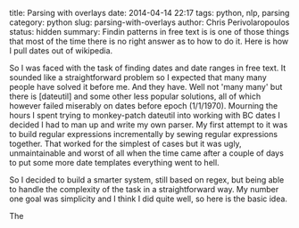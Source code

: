 title: Parsing with overlays
date: 2014-04-14 22:17
tags: python, nlp, parsing
category: python
slug: parsing-with-overlays
author: Chris Perivolaropoulos
status: hidden
summary: Findin patterns in free text is is one of those things that
most of the time there is no right answer as to how to do it. Here is
how I pull dates out of wikipedia.

So I was faced with the task of finding dates and date ranges in free
text. It sounded like a straightforward problem so I expected that
many many people have solved it before me. And they have. Well not
'many many' but there is [dateutil] and some other less popular
solutions, all of which however failed miserably on dates before epoch
(1/1/1970). Mourning the hours I spent trying to monkey-patch dateutil
into working with BC dates I decided I had to man up and write my own
parser. My first attempt to it was to build regular expressions
incrementally by sewing regular expressions together. That worked for
the simplest of cases but it was ugly, unmaintainable and worst of all
when the time came after a couple of days to put some more date
templates everything went to hell.

So I decided to build a smarter system, still based on regex, but
being able to handle the complexity of the task in a straightforward
way. My number one goal was simplicity and I think I did quite well,
so here is the basic idea.

The

